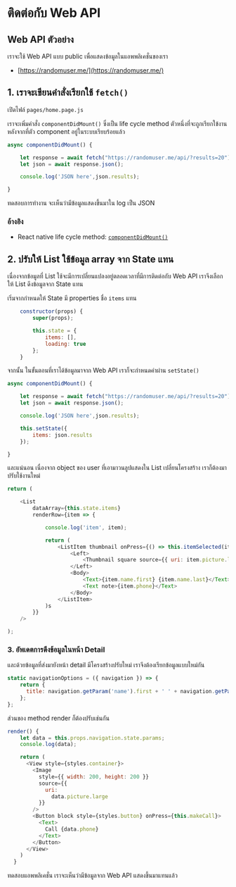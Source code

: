 
# ติดต่อกับ Web API 


## Web API ตัวอย่าง

เราจะใช้ Web API แบบ public เพื่อแสดงข้อมูลในแอพพลิเคชั่นของเรา

- [https://randomuser.me/](https://randomuser.me/)

## 1. เราจะเขียนคำสั่งเรียกใช้ `fetch()`

เปิดไฟล์ `pages/home.page.js`

เราจะเพิ่มคำสั่ง `componentDidMount()` ซึ่งเป็น life cycle method ตัวหนึ่งที่จะถูกเรียกใข้งาน หลังจากที่ตัว component อยู่ในระบบเรียบร้อยแล้ว 

```js
async componentDidMount() {

    let response = await fetch("https://randomuser.me/api/?results=20");
    let json = await response.json();

    console.log('JSON here',json.results);

}
```
ทดสอบการทำงาน จะเห็นว่ามีข้อมูลแสดงขึ้นมาใน log เป็น JSON 

### อ้างอิง

- React native life cycle method: [`componentDidMount()`](https://reactjs.org/docs/react-component.html#componentdidmount)


## 2. ปรับให้ List ใช้ข้อมูล array จาก State แทน

เนื่องจากข้อมูลที่ List ใช้จะมีการเปลี่ยนแปลงอยู่ตลอดเวลาที่มีการติดต่อกับ Web API 
เราจึงเลือกให้ List ดึงข้อมูลจาก State แทน

เริ่มจากกำหนดให้ State มี properties ชื่อ `items` แทน 

```js
    constructor(props) {
        super(props);

        this.state = {
            items: [],
            loading: true
        };
    }
```

จากนั้น ในขั้นตอนที่เราได้ข้อมูลมาจาก Web API เราก็จะกำหนดค่าผ่าน `setState()`

```js
async componentDidMount() {

    let response = await fetch("https://randomuser.me/api/?results=20");
    let json = await response.json();

    console.log('JSON here',json.results);

    this.setState({
        items: json.results
    });

}
```

และแน่นอน เนื่องจาก object ของ user ที่เอามาวนลูปแสดงใน List เปลี่ยนโครงสร้าง เราก็ต้องมาปรับใช้งานใหม่

```js
return (

    <List
        dataArray={this.state.items}
        renderRow={item => {

            console.log('item', item);

            return (
                <ListItem thumbnail onPress={() => this.itemSelected(item)}>
                    <Left>
                        <Thumbnail square source={{ uri: item.picture.large }} />
                    </Left>
                    <Body>
                        <Text>{item.name.first} {item.name.last}</Text>
                        <Text note>{item.phone}</Text>
                    </Body>
                </ListItem>
            )s
        }}
    />

);
```

### 3. อัพเดตการดึงข้อมูลในหน้า Detail 

และด้วยข้อมูลที่ส่งมายังหน้า detail มีโครงสร้างปรับใหม่ เราจึงต้องเรียกข้อมูลแบบใหม่กัน 

```js
static navigationOptions = ({ navigation }) => {
    return {
      title: navigation.getParam('name').first + ' ' + navigation.getParam('name').last,
    };
};
```

ส่วนของ method render ก็ต้องปรับเช่นกัน

```js
render() {
    let data = this.props.navigation.state.params;
    console.log(data);

    return (
      <View style={styles.container}>
        <Image
          style={{ width: 200, height: 200 }}
          source={{
            uri:
              data.picture.large
          }}
        />
        <Button block style={styles.button} onPress={this.makeCall}>
          <Text>
            Call {data.phone}
          </Text>
        </Button>
      </View>
    )
  }
```

ทดสอบแอพพลิเคชั่น เราจะเห็นว่ามีข้อมูลจาก Web API แสดงขึ้นมาแทนแล้ว